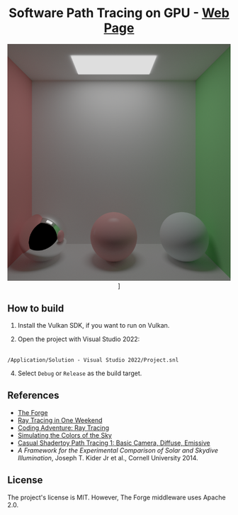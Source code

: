 
<div align="center">

# Software Path Tracing on GPU - [Web Page](https://aminaliari.github.io/posts/path-tracing)

</div>

<div align="center">

![IMAGE ALT TEXT HERE](header.png)]

</div>


## How to build

1. Install the Vulkan SDK, if you want to run on Vulkan.

2. Open the project with Visual Studio 2022:

```

/Application/Solution - Visual Studio 2022/Project.snl

```
4. Select `Debug` or `Release` as the build target.

## References
- [The Forge](https://github.com/ConfettiFX/The-Forge)
- [Ray Tracing in One Weekend](https://raytracing.github.io/books/RayTracingInOneWeekend.html)
- [Coding Adventure: Ray Tracing](https://www.youtube.com/watch?v=Qz0KTGYJtUk&ab_channel=SebastianLague)
- [Simulating the Colors of the Sky](https://www.scratchapixel.com/lessons/procedural-generation-virtual-worlds/simulating-sky/simulating-colors-of-the-sky.html)
- [Casual Shadertoy Path Tracing 1: Basic Camera, Diffuse, Emissive](https://blog.demofox.org/2020/05/25casual-shadertoy-path-tracing-1-basic-camera-diffuse-emissive)
- *A Framework for the Experimental Comparison of Solar and Skydive Illumination*, Joseph T. Kider Jr et al., Cornell University 2014.


## License

The project's license is MIT. However, The Forge middleware uses Apache 2.0.
